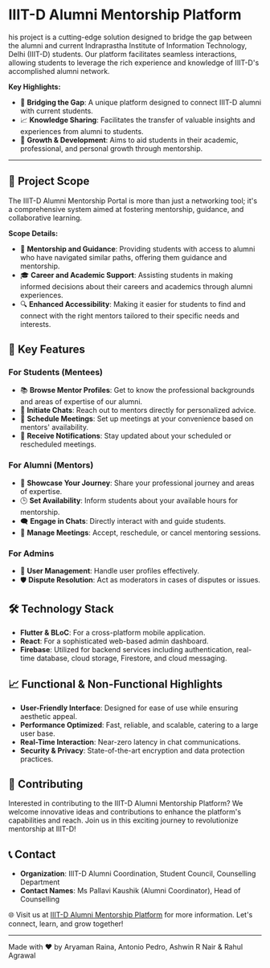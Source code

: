 
# IIIT-D Alumni Mentorship Platform

his project is a cutting-edge solution designed to bridge the gap between the alumni and current Indraprastha Institute of Information Technology, Delhi (IIIT-D) students. Our platform facilitates seamless interactions, allowing students to leverage the rich experience and knowledge of IIIT-D's accomplished alumni network.


**Key Highlights:**
- 🌉 **Bridging the Gap**: A unique platform designed to connect IIIT-D alumni with current students.
- 📈 **Knowledge Sharing**: Facilitates the transfer of valuable insights and experiences from alumni to students.
- 🌱 **Growth & Development**: Aims to aid students in their academic, professional, and personal growth through mentorship.


---


## 🎯 Project Scope

The IIIT-D Alumni Mentorship Portal is more than just a networking tool; it's a comprehensive system aimed at fostering mentorship, guidance, and collaborative learning.

**Scope Details:**
- 🤝 **Mentorship and Guidance**: Providing students with access to alumni who have navigated similar paths, offering them guidance and mentorship.
- 🎓 **Career and Academic Support**: Assisting students in making informed decisions about their careers and academics through alumni experiences.
- 🔍 **Enhanced Accessibility**: Making it easier for students to find and connect with the right mentors tailored to their specific needs and interests.


## 🚀 Key Features

### For Students (Mentees)
- 📚 **Browse Mentor Profiles**: Get to know the professional backgrounds and areas of expertise of our alumni.
- 💬 **Initiate Chats**: Reach out to mentors directly for personalized advice.
- 📅 **Schedule Meetings**: Set up meetings at your convenience based on mentors' availability.
- 🔔 **Receive Notifications**: Stay updated about your scheduled or rescheduled meetings.

### For Alumni (Mentors)
- 🌟 **Showcase Your Journey**: Share your professional journey and areas of expertise.
- 🕒 **Set Availability**: Inform students about your available hours for mentorship.
- 🗨️ **Engage in Chats**: Directly interact with and guide students.
- 📝 **Manage Meetings**: Accept, reschedule, or cancel mentoring sessions.

### For Admins
- 🔄 **User Management**: Handle user profiles effectively.
- 🛡️ **Dispute Resolution**: Act as moderators in cases of disputes or issues.


## 🛠️ Technology Stack

- **Flutter & BLoC**: For a cross-platform mobile application.
- **React**: For a sophisticated web-based admin dashboard.
- **Firebase**: Utilized for backend services including authentication, real-time database, cloud storage, Firestore, and cloud messaging.



## 📈 Functional & Non-Functional Highlights

- **User-Friendly Interface**: Designed for ease of use while ensuring aesthetic appeal.
- **Performance Optimized**: Fast, reliable, and scalable, catering to a large user base.
- **Real-Time Interaction**: Near-zero latency in chat communications.
- **Security & Privacy**: State-of-the-art encryption and data protection practices.



## 🤝 Contributing

Interested in contributing to the IIIT-D Alumni Mentorship Platform? We welcome innovative ideas and contributions to enhance the platform's capabilities and reach. Join us in this exciting journey to revolutionize mentorship at IIIT-D!



## 📞 Contact

- **Organization**: IIIT-D Alumni Coordination, Student Council, Counselling Department
- **Contact Names**: Ms Pallavi Kaushik (Alumni Coordinator), Head of Counselling

🌐 Visit us at [IIIT-D Alumni Mentorship Platform](#) for more information. Let's connect, learn, and grow together!

---

Made with ❤️ by Aryaman Raina, Antonio Pedro, Ashwin R Nair & Rahul Agrawal


